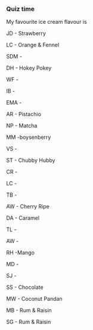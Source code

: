 ### Quiz time

My favourite ice cream flavour is

JD - Strawberry

LC - Orange & Fennel

SDM - 

DH - Hokey Pokey

WF -

IB -

EMA -

AR - Pistachio

NP - Matcha

MM -boysenberry

VS -

ST - Chubby Hubby

CR -

LC - 

TB -

AW - Cherry Ripe

DA - Caramel

TL -

AW -

RH -Mango

MD -

SJ -

SS - Chocolate

MW - Coconut Pandan

MB - Rum & Raisin

SG - Rum & Raisin
